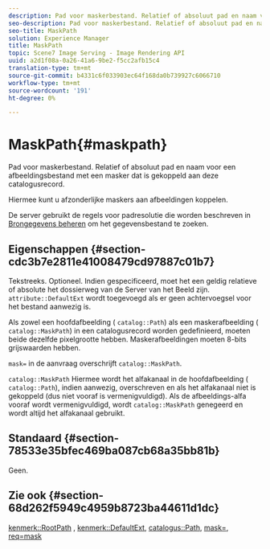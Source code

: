 ```yaml
---
description: Pad voor maskerbestand. Relatief of absoluut pad en naam voor een afbeeldingsbestand met een masker dat is gekoppeld aan deze catalogusrecord.
seo-description: Pad voor maskerbestand. Relatief of absoluut pad en naam voor een afbeeldingsbestand met een masker dat is gekoppeld aan deze catalogusrecord.
seo-title: MaskPath
solution: Experience Manager
title: MaskPath
topic: Scene7 Image Serving - Image Rendering API
uuid: a2d1f08a-0a26-41a6-9be2-f5cc2afb15c4
translation-type: tm+mt
source-git-commit: b4331c6f033903ec64f168da0b739927c6066710
workflow-type: tm+mt
source-wordcount: '191'
ht-degree: 0%

---
```



# MaskPath{#maskpath}

Pad voor maskerbestand. Relatief of absoluut pad en naam voor een afbeeldingsbestand met een masker dat is gekoppeld aan deze catalogusrecord.

Hiermee kunt u afzonderlijke maskers aan afbeeldingen koppelen.

De server gebruikt de regels voor padresolutie die worden beschreven in [Brongegevens beheren](/help/aem-is-ir-api/is-api/image-serving-api-ref/c-configuration-and-administration/c-configuration-and-administration.md) om het gegevensbestand te zoeken.

## Eigenschappen {#section-cdc3b7e2811e41008479cd97887c01b7}

Tekstreeks. Optioneel. Indien gespecificeerd, moet het een geldig relatieve of absolute het dossierweg van de Server van het Beeld zijn. `attribute::DefaultExt` wordt toegevoegd als er geen achtervoegsel voor het bestand aanwezig is.

Als zowel een hoofdafbeelding ( `catalog::Path`) als een maskerafbeelding ( `catalog::MaskPath`) in een catalogusrecord worden gedefinieerd, moeten beide dezelfde pixelgrootte hebben. Maskerafbeeldingen moeten 8-bits grijswaarden hebben.

`mask=` in de aanvraag overschrijft  `catalog::MaskPath`.

`catalog::MaskPath` Hiermee wordt het alfakanaal in de hoofdafbeelding ( `catalog::Path`), indien aanwezig, overschreven en als het alfakanaal niet is gekoppeld (dus niet vooraf is vermenigvuldigd). Als de afbeeldings-alfa vooraf wordt vermenigvuldigd, wordt `catalog::MaskPath` genegeerd en wordt altijd het alfakanaal gebruikt.

## Standaard {#section-78533e35bfec469ba087cb68a35bb81b}

Geen.

## Zie ook {#section-68d262f5949c4959b8723ba44611d1dc}

[kenmerk::RootPath](/help/aem-is-ir-api/is-api/image-catalog/image-serving-api-ref/c-image-catalog-reference/c-attributes-reference/r-rootpath.md) ,  [kenmerk::DefaultExt](/help/aem-is-ir-api/is-api/image-catalog/image-serving-api-ref/c-image-catalog-reference/c-attributes-reference/r-defaultext.md),  [catalogus::Path](../../../../../../is-api/image-catalog/image-serving-api-ref/c-image-catalog-reference/c-image-svg-data-reference/c-image-data-reference/r-path-cat.md#reference-306afcaff172440ca81b85da8d78213c),  [mask=](/help/aem-is-ir-api/is-api/http-ref/image-serving-api-ref/c-http-protocol-reference/c-command-reference/r-mask.md),  [req=mask](/help/aem-is-ir-api/is-api/http-ref/image-serving-api-ref/c-http-protocol-reference/c-command-reference/r-req/r-req.md)
